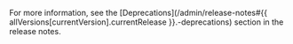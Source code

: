 For more information, see the [Deprecations](/admin/release-notes#{{ allVersions[currentVersion].currentRelease }}.-deprecations) section in the release notes.
